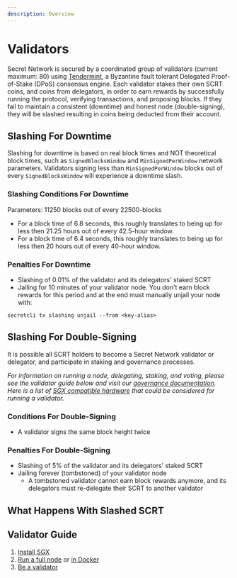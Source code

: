 ```yaml
---
description: Overview
---
```


# Validators

Secret Network is secured by a coordinated group of validators (current maximum: 80) using [Tendermint](https://tendermint.com/), a Byzantine fault tolerant Delegated Proof-of-Stake (DPoS) consensus engine.  Each validator stakes their own SCRT coins, and coins from delegators, in order to earn rewards by successfully running the protocol, verifying transactions, and proposing blocks. If they fail to maintain a consistent (downtime) and honest node (double-signing), they will be slashed resulting in coins being deducted from their account.&#x20;

## **Slashing For Downtime**

Slashing for downtime is based on real block times and NOT theoretical block times, such as `SignedBlocksWindow` and `MinSignedPerWindow` network parameters. Validators signing less than `MinSignedPerWindow` blocks out of every `SignedBlocksWindow` will experience a downtime slash.&#x20;

### Slashing Conditions For Downtime

Parameters: 11250 blocks out of every 22500-blocks

* For a block time of 6.8 seconds, this roughly translates to being up for less then 21.25 hours out of every 42.5-hour window.
* For a block time of 6.4 seconds, this roughly translates to being up for less then 20 hours out of every 40-hour window.

### Penalties For Downtime

* Slashing of 0.01% of the validator and its delegators' staked SCRT
* Jailing for 10 minutes of your validator node. You don't earn block rewards for this period and at the end must manually unjail your node with:

```
secretcli tx slashing unjail --from <key-alias>
```

## **Slashing For Double-Signing**

It is possible all SCRT holders to become a Secret Network validator or delegator, and participate in staking and governance processes.&#x20;

_For information on running a node, delegating, staking, and voting, please see the validator guide below and visit our_ [_governance documentation_](https://docs.scrt.network/protocol/governance.html)_. Here is a list of_ [_SGX compatible hardware_](https://github.com/ayeks/SGX-hardware) _that could be considered for running a validator._

### Conditions **F**or Double-Signing

* A validator signs the same block height twice

### Penalties For Double-Signing

* Slashing of 5% of the validator and its delegators' staked SCRT
* Jailing forever (tombstoned) of your validator node
  * A tombstoned validator cannot earn block rewards anymore, and its delegators must re-delegate their SCRT to another validator

## What Happens With Slashed SCRT&#x20;

## Validator Guide <a href="#walkthrough" id="walkthrough"></a>

1. [Install SGX](set-up/install-sgx.md)
2. [Run a full node](testnet/run-a-full-node.md) or [in Docker](testnet/run-a-full-docker-node.md)
3. [Be a validator](https://docs.scrt.network/node-guides/join-validator-mainnet.html)
